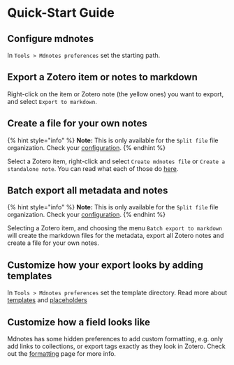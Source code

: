 # Quick-Start Guide

## Configure mdnotes

In `Tools > Mdnotes preferences` set the starting path.

## Export a Zotero item or notes to markdown

Right-click on the item or Zotero note (the yellow ones) you want to export, and select `Export to markdown`.

## Create a file for your own notes

{% hint style="info" %}
**Note:** This is only available for the `Split file` file organization. Check your [configuration](configuration.md).
{% endhint %}

Select a Zotero item, right-click and select `Create mdnotes file` or `Create a standalone note`.
You can read what each of those do [here](../advanced/templates.md#mdnotes-default-template).

## Batch export all metadata and notes

{% hint style="info" %}
**Note:** This is only available for the `Split file` file organization. Check your [configuration](configuration.md).
{% endhint %}

Selecting a Zotero item, and choosing the menu `Batch export to markdown` will create the markdown files for the metadata, export all Zotero notes and create a file for your own notes.

## Customize how your export looks by adding templates

In `Tools > Mdnotes preferences` set the template directory.
Read more about [templates](../advanced/templates.md) and [placeholders](../advanced/placeholders.md)

## Customize how a field looks like

Mdnotes has some hidden preferences to add custom formatting, e.g. only add links to collections, or export tags exactly as they look in Zotero. Check out the [formatting](../advanced/formatting.md) page for more info.
